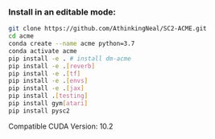 ### Install in an editable mode:
```bash
git clone https://github.com/AthinkingNeal/SC2-ACME.git
cd acme
conda create --name acme python=3.7
conda activate acme
pip install -e . # install dm-acme
pip install -e .[reverb]
pip install -e .[tf]
pip install -e .[envs]
pip install -e .[jax]
pip install .[testing]
pip install gym[atari]
pip install pysc2
```

Compatible CUDA Version: 10.2